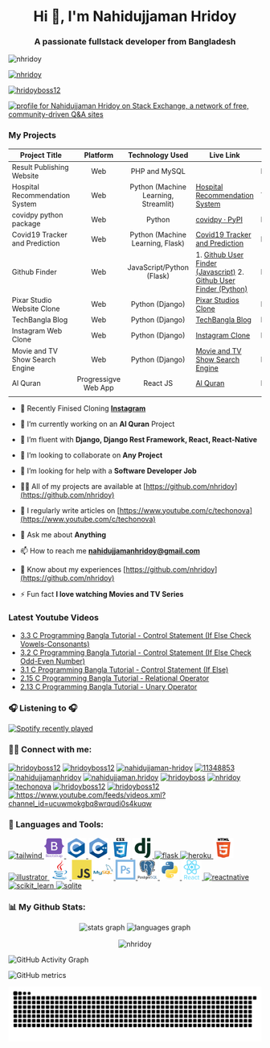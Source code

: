 <h1 align="center">Hi 👋, I'm Nahidujjaman Hridoy</h1>
<h3 align="center">A passionate fullstack developer from Bangladesh</h3>

<p align="left"> <img src="https://komarev.com/ghpvc/?username=nhridoy&label=Profile%20views&color=0e75b6&style=flat" alt="nhridoy" /> </p>

<p align="left"> <a href="https://github.com/ryo-ma/github-profile-trophy"><img src="https://github-profile-trophy.vercel.app/?username=nhridoy&theme=dracula" alt="nhridoy" /></a> </p>

<p align="left"> <a href="https://twitter.com/hridoyboss12" target="blank"><img src="https://img.shields.io/twitter/follow/hridoyboss12?logo=twitter&style=for-the-badge" alt="hridoyboss12" /></a> </p>

<a href="https://stackexchange.com/users/15727758"><img src="https://stackexchange.com/users/flair/15727758.png?theme=dark" width="208" height="58" alt="profile for Nahidujjaman Hridoy on Stack Exchange, a network of free, community-driven Q&amp;A sites" title="profile for Nahidujjaman Hridoy on Stack Exchange, a network of free, community-driven Q&amp;A sites"></a>

### My Projects
| Project Title  | Platform  | Technology Used  | Live Link  | Role  |
| ------------ | :------------: | :------------: | ------------ | ------------ |
| Result Publishing Website  | Web  | PHP and MySQL  |   | Individual  |
| Hospital Recommendation System  | Web  | Python (Machine Learning, Streamlit)  | [Hospital Recommendation System](https://share.streamlit.io/nhridoy/hospital-recommendation-system/main/Hospital_Recommender.py "Hospital Recommendation System")  | TeamWork  |
|  covidpy python package  | Web  | Python  | [covidpy · PyPI](https://pypi.org/project/covidpy/ "covidpy · PyPI")  | Individual  |
| Covid19 Tracker and Prediction  | Web  | Python (Machine Learning, Flask)  | [Covid19 Tracker and  Prediction](http://covid19-predict.herokuapp.com/ "Covid19 Tracker and  Prediction")   | Individual |
| Github Finder  | Web  | JavaScript/Python (Flask)  | 1. [Github User Finder (Javascript)](https://nhridoy.github.io/github-finder/ "Github User Finder (Javascript)") 2. [Github User Finder (Python)](http://github-profile-lookup.herokuapp.com/ "Github User Finder (Python)")  | Individual  |
| Pixar Studio Website Clone  | Web  |  Python (Django)  | [Pixar Studios Clone](http://nhridoy-pixar-clone.herokuapp.com/ "Pixar Studios Clone")  | Individual  |
| TechBangla Blog  | Web  |  Python (Django)  | [TechBangla Blog](https://nhridoy-django-blog-one.herokuapp.com/ "TechBangla Blog")  | Individual  |
| Instagram Web Clone  | Web  |  Python (Django)  | [Instagram Clone](http://nhridoy-instagram-clone.herokuapp.com/ "Instagram Clone")  | Individual  |
| Movie and TV Show Search Engine  | Web  |  Python (Django)  | [Movie and TV Show Search Engine](https://movie-and-tv.herokuapp.com/ "Movie and TV Show Search Engine")  | Individual  |
| Al Quran  |  Progressigve Web App | React JS  | [Al Quran](https://elated-spence-963691.netlify.app/)  | Individual  |
|   |   |   |   |   |




- 🔭 Recently Finised Cloning [**Instagram**](https://nhridoy-instagram-clone.herokuapp.com)

- 🔭 I’m currently working on an **Al Quran** Project

- 🌱 I’m fluent with **Django, Django Rest Framework, React, React-Native**

- 👯 I’m looking to collaborate on **Any Project**

- 🤝 I’m looking for help with a **Software Developer Job**

- 👨‍💻 All of my projects are available at [https://github.com/nhridoy](https://github.com/nhridoy)

- 📝 I regularly write articles on [https://www.youtube.com/c/techonova](https://www.youtube.com/c/techonova)

- 💬 Ask me about **Anything**

- 📫 How to reach me **nahidujjamanhridoy@gmail.com**

- 📄 Know about my experiences [https://github.com/nhridoy](https://github.com/nhridoy)

- ⚡ Fun fact **I love watching Movies and TV Series**

### Latest Youtube Videos
<!-- YOUTUBE:START -->
- [3.3 C Programming Bangla Tutorial - Control Statement &lpar;If Else Check Vowels-Consonants&rpar;](https://www.youtube.com/watch?v=RsQegyyRFfo)
- [3.2 C Programming Bangla Tutorial - Control Statement &lpar;If Else Check Odd-Even Number&rpar;](https://www.youtube.com/watch?v=RYxAAEbz8nA)
- [3.1 C Programming Bangla Tutorial - Control Statement &lpar;If Else&rpar;](https://www.youtube.com/watch?v=hPqoeRTiwK4)
- [2.15 C Programming Bangla Tutorial - Relational Operator](https://www.youtube.com/watch?v=aAJepgpCHuU)
- [2.13 C Programming Bangla Tutorial - Unary Operator](https://www.youtube.com/watch?v=KKjmL9R_VYo)
<!-- YOUTUBE:END -->

### 🎧 Listening to 🎧
[![Spotify recently played](https://spotify-recently-played-readme.vercel.app/api?user=76g3a8l8c1uhjzpkcxd8o2w5x&unique=true)](https://open.spotify.com/user/76g3a8l8c1uhjzpkcxd8o2w5x)

###

<h3 align="left">🙋‍♂️ Connect with me:</h3>
<p align="left">
<a href="https://codepen.io/hridoyboss12" target="blank"><img align="center" src="https://raw.githubusercontent.com/rahuldkjain/github-profile-readme-generator/master/src/images/icons/Social/codepen.svg" alt="hridoyboss12" height="30" width="40" /></a>
<a href="https://twitter.com/hridoyboss12" target="blank"><img align="center" src="https://raw.githubusercontent.com/rahuldkjain/github-profile-readme-generator/master/src/images/icons/Social/twitter.svg" alt="hridoyboss12" height="30" width="40" /></a>
<a href="https://linkedin.com/in/nahidujjaman-hridoy" target="blank"><img align="center" src="https://raw.githubusercontent.com/rahuldkjain/github-profile-readme-generator/master/src/images/icons/Social/linked-in-alt.svg" alt="nahidujjaman-hridoy" height="30" width="40" /></a>
<a href="https://stackoverflow.com/users/11348853" target="blank"><img align="center" src="https://raw.githubusercontent.com/rahuldkjain/github-profile-readme-generator/master/src/images/icons/Social/stack-overflow.svg" alt="11348853" height="30" width="40" /></a>
<a href="https://kaggle.com/nahidujjamanhridoy" target="blank"><img align="center" src="https://raw.githubusercontent.com/rahuldkjain/github-profile-readme-generator/master/src/images/icons/Social/kaggle.svg" alt="nahidujjamanhridoy" height="30" width="40" /></a>
<a href="https://fb.com/nahidujjaman.hridoy" target="blank"><img align="center" src="https://raw.githubusercontent.com/rahuldkjain/github-profile-readme-generator/master/src/images/icons/Social/facebook.svg" alt="nahidujjaman.hridoy" height="30" width="40" /></a>
<a href="https://instagram.com/hridoyboss" target="blank"><img align="center" src="https://raw.githubusercontent.com/rahuldkjain/github-profile-readme-generator/master/src/images/icons/Social/instagram.svg" alt="hridoyboss" height="30" width="40" /></a>
<a href="https://www.behance.net/nhridoy" target="blank"><img align="center" src="https://raw.githubusercontent.com/rahuldkjain/github-profile-readme-generator/master/src/images/icons/Social/behance.svg" alt="nhridoy" height="30" width="40" /></a>
<a href="https://www.youtube.com/c/techonova" target="blank"><img align="center" src="https://raw.githubusercontent.com/rahuldkjain/github-profile-readme-generator/master/src/images/icons/Social/youtube.svg" alt="techonova" height="30" width="40" /></a>
<a href="https://www.hackerrank.com/hridoyboss12" target="blank"><img align="center" src="https://raw.githubusercontent.com/rahuldkjain/github-profile-readme-generator/master/src/images/icons/Social/hackerrank.svg" alt="hridoyboss12" height="30" width="40" /></a>
<a href="https://www.leetcode.com/hridoyboss12" target="blank"><img align="center" src="https://raw.githubusercontent.com/rahuldkjain/github-profile-readme-generator/master/src/images/icons/Social/leet-code.svg" alt="hridoyboss12" height="30" width="40" /></a>
<a href="/https://www.youtube.com/feeds/videos.xml?channel_id=ucuwmokgbq8wrqudi0s4kuqw" target="blank"><img align="center" src="https://raw.githubusercontent.com/rahuldkjain/github-profile-readme-generator/master/src/images/icons/Social/rss.svg" alt="https://www.youtube.com/feeds/videos.xml?channel_id=ucuwmokgbq8wrqudi0s4kuqw" height="30" width="40" /></a>
</p>

<h3 align="left">🚀 Languages and Tools:</h3>
<p align="left"> 
<a href="https://tailwindcss.com/" target="_blank" rel="noreferrer"> <img src="https://www.vectorlogo.zone/logos/tailwindcss/tailwindcss-icon.svg" alt="tailwind" width="40" height="40"/> </a> <a href="https://getbootstrap.com" target="_blank"> <img src="https://raw.githubusercontent.com/devicons/devicon/master/icons/bootstrap/bootstrap-plain-wordmark.svg" alt="bootstrap" width="40" height="40"/> </a> <a href="https://www.cprogramming.com/" target="_blank"> <img src="https://raw.githubusercontent.com/devicons/devicon/master/icons/c/c-original.svg" alt="c" width="40" height="40"/> </a> <a href="https://www.w3schools.com/cpp/" target="_blank"> <img src="https://raw.githubusercontent.com/devicons/devicon/master/icons/cplusplus/cplusplus-original.svg" alt="cplusplus" width="40" height="40"/> </a> <a href="https://www.w3schools.com/css/" target="_blank"> <img src="https://raw.githubusercontent.com/devicons/devicon/master/icons/css3/css3-original-wordmark.svg" alt="css3" width="40" height="40"/> </a> <a href="https://www.djangoproject.com/" target="_blank"> <img src="https://raw.githubusercontent.com/devicons/devicon/master/icons/django/django-plain.svg" alt="django" width="40" height="40"/> </a> <a href="https://flask.palletsprojects.com/" target="_blank"> <img src="https://www.vectorlogo.zone/logos/pocoo_flask/pocoo_flask-icon.svg" alt="flask" width="40" height="40"/> </a> <a href="https://heroku.com" target="_blank"> <img src="https://www.vectorlogo.zone/logos/heroku/heroku-icon.svg" alt="heroku" width="40" height="40"/> </a> <a href="https://www.w3.org/html/" target="_blank"> <img src="https://raw.githubusercontent.com/devicons/devicon/master/icons/html5/html5-original-wordmark.svg" alt="html5" width="40" height="40"/> </a> <a href="https://www.adobe.com/in/products/illustrator.html" target="_blank"> <img src="https://www.vectorlogo.zone/logos/adobe_illustrator/adobe_illustrator-icon.svg" alt="illustrator" width="40" height="40"/> </a> <a href="https://www.java.com" target="_blank"> <img src="https://raw.githubusercontent.com/devicons/devicon/master/icons/java/java-original.svg" alt="java" width="40" height="40"/> </a> <a href="https://developer.mozilla.org/en-US/docs/Web/JavaScript" target="_blank"> <img src="https://raw.githubusercontent.com/devicons/devicon/master/icons/javascript/javascript-original.svg" alt="javascript" width="40" height="40"/> </a> <a href="https://www.mysql.com/" target="_blank"> <img src="https://raw.githubusercontent.com/devicons/devicon/master/icons/mysql/mysql-original-wordmark.svg" alt="mysql" width="40" height="40"/> </a> <a href="https://www.photoshop.com/en" target="_blank"> <img src="https://raw.githubusercontent.com/devicons/devicon/master/icons/photoshop/photoshop-line.svg" alt="photoshop" width="40" height="40"/> </a> <a href="https://www.postgresql.org" target="_blank"> <img src="https://raw.githubusercontent.com/devicons/devicon/master/icons/postgresql/postgresql-original-wordmark.svg" alt="postgresql" width="40" height="40"/> </a> <a href="https://www.python.org" target="_blank"> <img src="https://raw.githubusercontent.com/devicons/devicon/master/icons/python/python-original.svg" alt="python" width="40" height="40"/> </a> <a href="https://reactjs.org/" target="_blank"> <img src="https://raw.githubusercontent.com/devicons/devicon/master/icons/react/react-original-wordmark.svg" alt="react" width="40" height="40"/> </a> <a href="https://reactnative.dev/" target="_blank"> <img src="https://reactnative.dev/img/header_logo.svg" alt="reactnative" width="40" height="40"/> </a> <a href="https://scikit-learn.org/" target="_blank"> <img src="https://upload.wikimedia.org/wikipedia/commons/0/05/Scikit_learn_logo_small.svg" alt="scikit_learn" width="40" height="40"/> </a> <a href="https://www.sqlite.org/" target="_blank"> <img src="https://www.vectorlogo.zone/logos/sqlite/sqlite-icon.svg" alt="sqlite" width="40" height="40"/> </a> </p>

<h3 align="left">📊 My Github Stats:</h3>


<div align="center">
  <img src="https://github-readme-stats.vercel.app/api?hide_title=false&hide_rank=false&show_icons=true&include_all_commits=true&count_private=true&disable_animations=false&theme=dracula&locale=en&hide_border=false&username=nhridoy" height="150" alt="stats graph"  />
  <img src="https://github-readme-stats.vercel.app/api/top-langs?locale=en&hide_title=false&layout=compact&card_width=320&langs_count=5&theme=dracula&hide_border=false&username=nhridoy" height="150" alt="languages graph"  />
<p><img align="center" src="https://github-readme-streak-stats.herokuapp.com/?user=nhridoy&theme=dracula" alt="nhridoy" /></p>
</div>


![GitHub Activity Graph](https://activity-graph.herokuapp.com/graph?username=nhridoy&bg_color=0D1117&color=5BCDEC&line=5BCDEC&point=FFFFFF&hide_border=true)

![GitHub metrics](https://metrics.lecoq.io/nhridoy)
<div align="center">
<img src="https://raw.githubusercontent.com/nhridoy/nhridoy/output/snake.svg" alt="Snake animation" />
</div>

